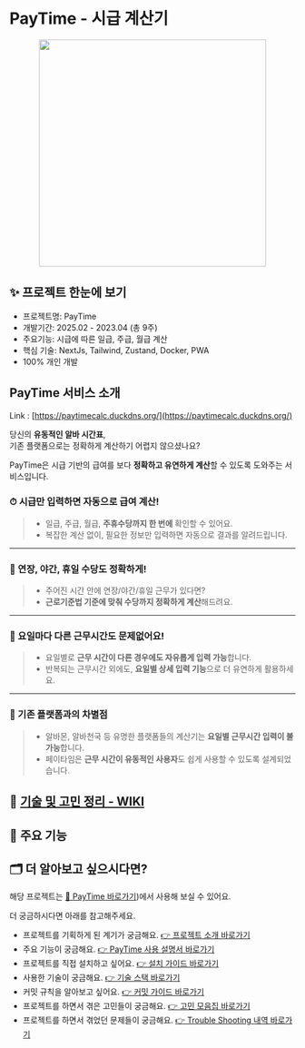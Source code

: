 # PayTime - 시급 계산기

<div align='center'>

<img src='https://github.com/user-attachments/assets/e771d4d5-644c-4399-bfdb-5eafd1875069' width='400' />

</div>

## ✨ 프로젝트 한눈에 보기
- 프로젝트명: PayTime
- 개발기간: 2025.02 - 2023.04 (총 9주)
- 주요기능: 시급에 따른 일급, 주급, 월급 계산
- 핵심 기술: NextJs, Tailwind, Zustand, Docker, PWA
- 100% 개인 개발

## PayTime 서비스 소개

Link : [https://paytimecalc.duckdns.org/](https://paytimecalc.duckdns.org/)

당신의 **유동적인 알바 시간표**,  
기존 플랫폼으로는 정확하게 계산하기 어렵지 않으셨나요?

PayTime은 시급 기반의 급여를 보다 **정확하고 유연하게 계산**할 수 있도록 도와주는 서비스입니다.

### ⏱ 시급만 입력하면 자동으로 급여 계산!

> - 일급, 주급, 월급, **주휴수당까지 한 번에** 확인할 수 있어요.
> - 복잡한 계산 없이, 필요한 정보만 입력하면 자동으로 결과를 알려드립니다.

---

### 🌙 연장, 야간, 휴일 수당도 정확하게!

> - 주어진 시간 안에 연장/야간/휴일 근무가 있다면?
> - **근로기준법 기준에 맞춰 수당까지 정확하게 계산**해드려요.

---

### 📅 요일마다 다른 근무시간도 문제없어요!

> - 요일별로 **근무 시간이 다른 경우에도 자유롭게 입력 가능**합니다.  
> - 반복되는 근무시간 외에도, **요일별 상세 입력 기능**으로 더 유연하게 활용하세요.

---

### 🚫 기존 플랫폼과의 차별점

> - 알바몬, 알바천국 등 유명한 플랫폼들의 계산기는 **요일별 근무시간 입력이 불가능**합니다.  
> - 페이타임은 **근무 시간이 유동적인 사용자**도 쉽게 사용할 수 있도록 설계되었습니다.


## 📌 [기술 및 고민 정리 - WIKI]()

## 📌 주요 기능


## 🗂 더 알아보고 싶으시다면?

해당 프로젝트는 [🧮 PayTime 바로가기](https://paytimecalc.duckdns.org/))에서 사용해 보실 수 있어요.

더 궁금하시다면 아래를 참고해주세요.

- 프로젝트를 기획하게 된 계기가 궁금해요. [👉 프로젝트 소개 바로가기]()
- 주요 기능이 궁금해요. [👉 PayTime 사용 설명서 바로가기]()
- 프로젝트를 직접 설치하고 싶어요. [👉 설치 가이드 바로가기]()
- 사용한 기술이 궁금해요. [👉 기술 스택 바로가기]()
- 커밋 규칙을 알아보고 싶어요. [👉 커밋 가이드 바로가기]()
- 프로젝트를 하면서 겪은 고민들이 궁금해요. [👉 고민 모음집 바로가기]()
- 프로젝트를 하면서 겪었던 문제들이 궁금해요. [👉 Trouble Shooting 내역 바로가기]()

